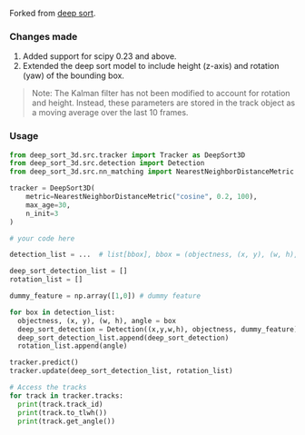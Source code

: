Forked from [deep sort](https://github.com/nwojke/deep_sort).


### Changes made
1. Added support for scipy 0.23 and above.
2. Extended the deep sort model to include height (z-axis) and rotation (yaw) of the bounding box.
> Note: The Kalman filter has not been modified to account for rotation and height.
Instead, these parameters are stored in the track object as a moving average over the last 10 frames.


### Usage

```python
from deep_sort_3d.src.tracker import Tracker as DeepSort3D
from deep_sort_3d.src.detection import Detection
from deep_sort_3d.src.nn_matching import NearestNeighborDistanceMetric

tracker = DeepSort3D(
    metric=NearestNeighborDistanceMetric("cosine", 0.2, 100),
    max_age=30,
    n_init=3
)

# your code here

detection_list = ...  # list[bbox], bbox = (objectness, (x, y), (w, h), angle)

deep_sort_detection_list = []
rotation_list = []

dummy_feature = np.array([1,0]) # dummy feature

for box in detection_list:
  objectness, (x, y), (w, h), angle = box
  deep_sort_detection = Detection((x,y,w,h), objectness, dummy_feature)
  deep_sort_detection_list.append(deep_sort_detection)
  rotation_list.append(angle)

tracker.predict()
tracker.update(deep_sort_detection_list, rotation_list)

# Access the tracks
for track in tracker.tracks:
  print(track.track_id)
  print(track.to_tlwh())
  print(track.get_angle())
```
